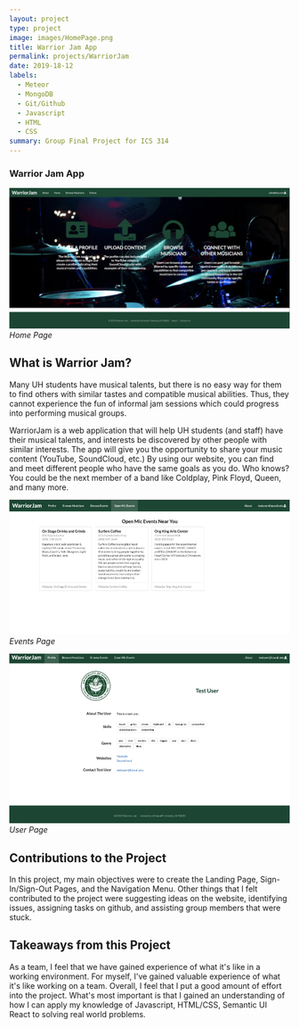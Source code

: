 ```yaml
---
layout: project
type: project
image: images/HomePage.png
title: Warrior Jam App
permalink: projects/WarriorJam
date: 2019-18-12
labels:
  - Meteor
  - MongoDB
  - Git/Github
  - Javascript
  - HTML
  - CSS
summary: Group Final Project for ICS 314
---
```

### Warrior Jam App 
<img class="ui large image" src="../images/HomePage.png">*Home Page*

## What is Warrior Jam?
Many UH students have musical talents, but there is no easy way for them to find others with similar tastes and compatible musical abilities. Thus, they cannot experience the fun of informal jam sessions which could progress into performing musical groups.

WarriorJam is a web application that will help UH students (and staff) have their musical talents, and interests be discovered by other people with similar interests. The app will give you the opportunity to share your music content (YouTube, SoundCloud, etc.) By using our website, you can find and meet different people who have the same goals as you do. Who knows? You could be the next member of a band like Coldplay, Pink Floyd, Queen, and many more.

<img class="ui large image" src="../images/Events.png">*Events Page*

<img class="ui large image" src="../images/User.png">*User Page*


## Contributions to the Project
In this project, my main objectives were to create the Landing Page, Sign-In/Sign-Out Pages, and the Navigation Menu. Other things that I felt contributed to the project were suggesting ideas on the website, identifying issues, assigning tasks on github, and assisting group members that were stuck. 

## Takeaways from this Project
As a team, I feel that we have gained experience of what it's like in a working environment. For myself, I've gained valuable experience of what it's like working on a team. Overall, I feel that I put a good amount of effort into the project. What's most important is that I gained an understanding of how I can apply my knowledge of Javascript, HTML/CSS, Semantic UI React to solving real world problems. 
